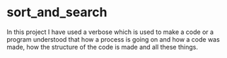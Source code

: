 # sort_and_search
In this project I have used a verbose which is used to make a code or a program understood that how a process is going on and how a code was made, how the structure of the code is made and all these things.
